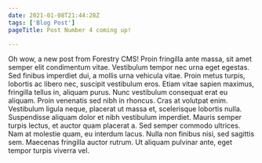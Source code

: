 ```yaml
---
date: 2021-01-08T21:44:28Z
tags: ['Blog Post']
pageTitle: Post Number 4 coming up!

---
```

Oh wow, a new post from Forestry CMS! Proin fringilla ante massa, sit amet semper elit condimentum vitae. Vestibulum tempor nec urna eget egestas. Sed finibus imperdiet dui, a mollis urna vehicula vitae. Proin metus turpis, lobortis ac libero nec, suscipit vestibulum eros. Etiam vitae sapien maximus, fringilla tellus in, aliquam purus. Nunc vestibulum consequat erat eu aliquam. Proin venenatis sed nibh in rhoncus. Cras at volutpat enim. Vestibulum ligula neque, placerat ut massa et, scelerisque lobortis nulla. Suspendisse aliquam dolor et nibh vestibulum imperdiet. Mauris semper turpis lectus, et auctor quam placerat a. Sed semper commodo ultrices. Nam at molestie quam, eu interdum lacus. Nulla non finibus nisi, sed sagittis sem. Maecenas fringilla auctor rutrum. Ut aliquam pulvinar ante, eget tempor turpis viverra vel.